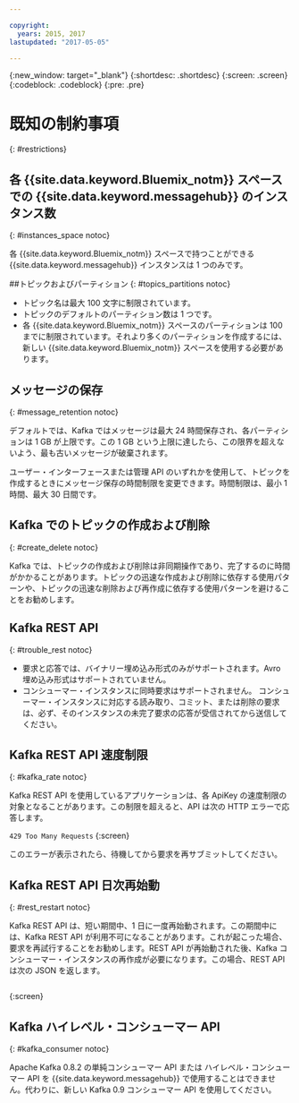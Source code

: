 ```yaml
---

copyright:
  years: 2015, 2017
lastupdated: "2017-05-05"

---
```


{:new_window: target="_blank"}
{:shortdesc: .shortdesc}
{:screen: .screen}
{:codeblock: .codeblock}
{:pre: .pre}


# 既知の制約事項
{: #restrictions}


## 各 {{site.data.keyword.Bluemix_notm}} スペースでの {{site.data.keyword.messagehub}} のインスタンス数
{: #instances_space notoc}

各 {{site.data.keyword.Bluemix_notm}} スペースで持つことができる {{site.data.keyword.messagehub}} インスタンスは 1 つのみです。

##トピックおよびパーティション
{: #topics_partitions notoc}

*  トピック名は最大 100 文字に制限されています。
*  トピックのデフォルトのパーティション数は 1 つです。
*  各 {{site.data.keyword.Bluemix_notm}} スペースのパーティションは 100 までに制限されています。それより多くのパーティションを作成するには、新しい {{site.data.keyword.Bluemix_notm}} スペースを使用する必要があります。

## メッセージの保存
{: #message_retention notoc}

デフォルトでは、Kafka ではメッセージは最大 24 時間保存され、各パーティションは 1 GB が上限です。この 1 GB という上限に達したら、この限界を超えないよう、最も古いメッセージが破棄されます。

ユーザー・インターフェースまたは管理 API のいずれかを使用して、トピックを作成するときにメッセージ保存の時間制限を変更できます。時間制限は、最小 1 時間、最大 30 日間です。

## Kafka でのトピックの作成および削除
{: #create_delete notoc}

Kafka では、トピックの作成および削除は非同期操作であり、完了するのに時間がかかることがあります。トピックの迅速な作成および削除に依存する使用パターンや、トピックの迅速な削除および再作成に依存する使用パターンを避けることをお勧めします。

## Kafka REST API
{: #trouble_rest notoc}

*  要求と応答では、バイナリー埋め込み形式のみがサポートされます。Avro 埋め込み形式はサポートされていません。
*  コンシューマー・インスタンスに同時要求はサポートされません。
コンシューマー・インスタンスに対応する読み取り、コミット、または削除の要求は、必ず、そのインスタンスの未完了要求の応答が受信されてから送信してください。


## Kafka REST API 速度制限
{: #kafka_rate notoc}

Kafka REST API を使用しているアプリケーションは、各 ApiKey の速度制限の対象となることがあります。この制限を超えると、API は次の HTTP エラーで応答します。

<code>429 Too Many Requests</code>
{:screen}

このエラーが表示されたら、待機してから要求を再サブミットしてください。

## Kafka REST API 日次再始動
{: #rest_restart notoc}

Kafka REST API は、短い期間中、1 日に一度再始動されます。この期間中には、Kafka REST API が利用不可になることがあります。これが起こった場合、要求を再試行することをお勧めします。REST API が再始動された後、Kafka コンシューマー・インスタンスの再作成が必要になります。この場合、REST API は次の JSON を返します。

```'{"error_code":40403,"message":"Consumer instance not found."}'
```
{:screen}

## Kafka ハイレベル・コンシューマー API
{: #kafka_consumer notoc}

Apache Kafka 0.8.2 の単純コンシューマー API または ハイレベル・コンシューマー API を {{site.data.keyword.messagehub}} で使用することはできません。代わりに、新しい Kafka 0.9 コンシューマー API を使用してください。
